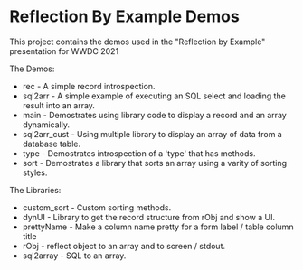 # Reflection By Example Demos

This project contains the demos used in the "Reflection by Example" presentation for WWDC 2021

The Demos:
* rec - A simple record introspection.
* sql2arr - A simple example of executing an SQL select and loading the result into an array.
* main - Demostrates using library code to display a record and an array dynamically.
* sql2arr_cust - Using multiple library to display an array of data from a database table.
* type - Demostrates introspection of a 'type' that has methods.
* sort - Demostrates a library that sorts an array using a varity of sorting styles.

The Libraries:
* custom_sort - Custom sorting methods.
* dynUI - Library to get the record structure from rObj and show a UI.
* prettyName - Make a column name pretty for a form label / table column title
* rObj - reflect object to an array and to screen / stdout.
* sql2array - SQL to an array.

